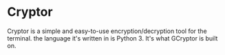 # Cryptor
Cryptor is a simple and easy-to-use encryption/decryption tool for the terminal. the language it's written in is Python 3. It's what GCryptor is built on.
